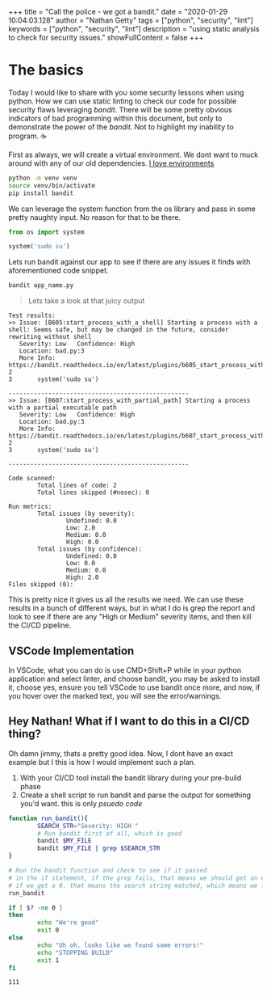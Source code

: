 +++
title = "Call the police - we got a bandit."
date = "2020-01-29 10:04:03.128"
author = "Nathan Getty"
tags = ["python", "security", "lint"]
keywords =  ["python", "security", "lint"]
description = "using static analysis to check for security issues."
showFullContent = false
+++


# The basics

Today I would like to share with you some security lessons when using python. How we can use static linting to check our code for possible security flaws leveraging *bandit*. There will be some pretty obvious indicators of bad programming within this document, but only to demonstrate the power of the *bandit*. Not to highlight my inability to program. ☕️

First as always, we will create a virtual environment. We dont want to muck around with any of our old dependencies. [I love environments](https://xkcd.com/1987/)
```sh
python -m venv venv
source venv/bin/activate
pip install bandit
```

We can leverage the system function from the os library and pass in some pretty naughty input. No reason for that to be there.

```py
from os import system

system('sudo su')
```

Lets run bandit against our app to see if there are any issues it finds with aforementioned code snippet.

```sh
bandit app_name.py
```

> Lets take a look at that juicy output

```
Test results:
>> Issue: [B605:start_process_with_a_shell] Starting a process with a shell: Seems safe, but may be changed in the future, consider rewriting without shell
   Severity: Low   Confidence: High
   Location: bad.py:3
   More Info: https://bandit.readthedocs.io/en/latest/plugins/b605_start_process_with_a_shell.html
2
3       system('sudo su')

--------------------------------------------------
>> Issue: [B607:start_process_with_partial_path] Starting a process with a partial executable path
   Severity: Low   Confidence: High
   Location: bad.py:3
   More Info: https://bandit.readthedocs.io/en/latest/plugins/b607_start_process_with_partial_path.html
2
3       system('sudo su')

--------------------------------------------------

Code scanned:
        Total lines of code: 2
        Total lines skipped (#nosec): 0

Run metrics:
        Total issues (by severity):
                Undefined: 0.0
                Low: 2.0
                Medium: 0.0
                High: 0.0
        Total issues (by confidence):
                Undefined: 0.0
                Low: 0.0
                Medium: 0.0
                High: 2.0
Files skipped (0):
```

This is pretty nice it gives us all the results we need. We can use these results in a bunch of different ways, but in what I do is grep the report and look to see if there are any "High or Medium" severity items, and then kill the CI/CD pipeline.

## VSCode Implementation

In VSCode, what you can do is use CMD+Shift+P while in your python application and select linter, and choose bandit, you may be asked to install it, choose yes, ensure you tell VSCode to use bandit once more, and now, if you hover over the marked text, you will see the error/warnings.


## Hey Nathan! What if I want to do this in a CI/CD thing?

Oh damn jimmy, thats a pretty good idea. Now, I dont have an exact example but I this is how I would implement such a plan.

1. With your CI/CD tool install the bandit library during your pre-build phase
2. Create a shell script to run bandit and parse the output for something you'd want. this is only *psuedo code*
``` bash
function run_bandit(){
        SEARCH_STR="Severity: HIGH "
        # Run bandit first of all, which is good
        bandit $MY_FILE 
        bandit $MY_FILE | grep $SEARCH_STR
}

# Run the bandit function and check to see if it passed
# in the if statement, if the grep fails, that means we should get an exit code non-zero. Which means nothing was found
# if we get a 0, that means the search string matched, which means we found something bad
run_bandit

if [ $? -ne 0 ]
then
        echo "We're good"
        exit 0
else
        echo "Uh oh, looks like we found some errors!"
        echo "STOPPING BUILD"
        exit 1
fi

111